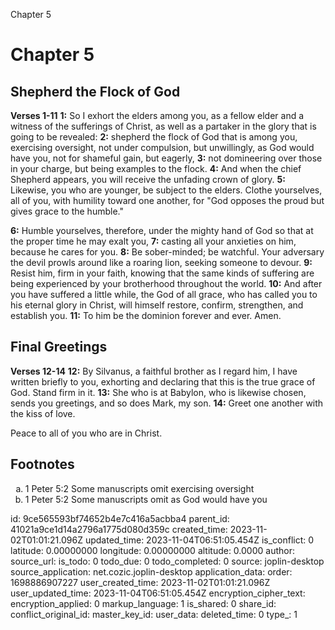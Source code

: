 Chapter 5

# Chapter 5

## Shepherd the Flock of God

**Verses 1-11**
**1:** So I exhort the elders among you, as a fellow elder and a witness of the sufferings of Christ, as well as a partaker in the glory that is going to be revealed:
**2:** shepherd the flock of God that is among you, exercising oversight, not under compulsion, but unwillingly, as God would have you, not for shameful gain, but eagerly,
**3:** not domineering over those in your charge, but being examples to the flock.
**4:** And when the chief Shepherd appears, you will receive the unfading crown of glory.
**5:** Likewise, you who are younger, be subject to the elders. Clothe yourselves, all of you, with humility toward one another, for "God opposes the proud but gives grace to the humble."

**6:** Humble yourselves, therefore, under the mighty hand of God so that at the proper time he may exalt you,
**7:** casting all your anxieties on him, because he cares for you.
**8:** Be sober-minded; be watchful. Your adversary the devil prowls around like a roaring lion, seeking someone to devour.
**9:** Resist him, firm in your faith, knowing that the same kinds of suffering are being experienced by your brotherhood throughout the world.
**10:** And after you have suffered a little while, the God of all grace, who has called you to his eternal glory in Christ, will himself restore, confirm, strengthen, and establish you.
**11:** To him be the dominion forever and ever. Amen.

## Final Greetings

**Verses 12-14**
**12:** By Silvanus, a faithful brother as I regard him, I have written briefly to you, exhorting and declaring that this is the true grace of God. Stand firm in it.
**13:** She who is at Babylon, who is likewise chosen, sends you greetings, and so does Mark, my son.
**14:** Greet one another with the kiss of love.

Peace to all of you who are in Christ.

## Footnotes

<ol type='a'>
	<li>1 Peter 5:2 Some manuscripts omit exercising oversight</li>
	<li>1 Peter 5:2 Some manuscripts omit as God would have you</li>
</ol>


id: 9ce565593bf74652b4e7c416a5acbba4
parent_id: 41021a9ce1d14a2796a1775d080d359c
created_time: 2023-11-02T01:01:21.096Z
updated_time: 2023-11-04T06:51:05.454Z
is_conflict: 0
latitude: 0.00000000
longitude: 0.00000000
altitude: 0.0000
author: 
source_url: 
is_todo: 0
todo_due: 0
todo_completed: 0
source: joplin-desktop
source_application: net.cozic.joplin-desktop
application_data: 
order: 1698886907227
user_created_time: 2023-11-02T01:01:21.096Z
user_updated_time: 2023-11-04T06:51:05.454Z
encryption_cipher_text: 
encryption_applied: 0
markup_language: 1
is_shared: 0
share_id: 
conflict_original_id: 
master_key_id: 
user_data: 
deleted_time: 0
type_: 1